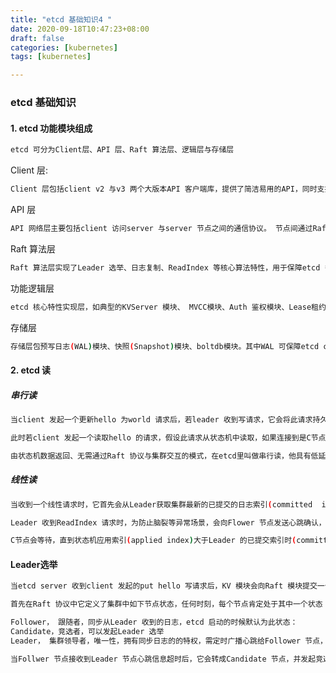 ```yaml
---
title: "etcd 基础知识4 "
date: 2020-09-18T10:47:23+08:00
draft: false  
categories: [kubernetes]
tags: [kubernetes]

---
```


### etcd 基础知识

<!--more-->



#### 1. etcd 功能模块组成

```bash
etcd 可分为Client层、API 层、Raft 算法层、逻辑层与存储层 
```

Client 层:  

```bash
Client 层包括client v2 与v3 两个大版本API 客户端库，提供了简洁易用的API，同时支持负载均衡、节点故障自动转移，可极大降低业务使用etcd 复杂度，提升开发效率、服务可用性。 
```

API 层

```bash
API 网络层主要包括client 访问server 与server 节点之间的通信协议。 节点间通过Raft 算法实现数据赋值和Leader 选举等功能时使用的HTTP协议
```

Raft 算法层

```bash
Raft 算法层实现了Leader 选举、日志复制、ReadIndex 等核心算法特性，用于保障etcd 多个节点间数据一致性、提升服务可用性等，是etcd 的基石和亮点
```

功能逻辑层

```bash
etcd 核心特性实现层，如典型的KVServer 模块、 MVCC模块、Auth 鉴权模块、Lease租约模块、 Compactor压缩模块等，其中MVCC模块主要由boltdb模块组成。
```

 存储层

```bash
存储层包预写日志(WAL)模块、快照(Snapshot)模块、boltdb模块。其中WAL 可保障etcd crash后数据不丢失，boltdb则保存了集群元数据和用户写入的数据。 
```

####  2. etcd 读

##### 串行读

```bash
当client 发起一个更新hello 为world 请求后，若leader 收到写请求，它会将此请求持久到WAL 日志，并广播给各个节点，若一半以上节点持久化成功，则该请求对应的日志条目被标识为已提交，etcdserver 模块异步从Raft 模块获取已提交的日志条目，应用到状态机(boltdb).
```

```bash
此时若client 发起一个读取hello 的请求，假设此请求从状态机中读取，如果连接到是C节点，若C 节点磁盘I/O 出现波动，可能导致它们已提交的日志 条目很慢，则会出现更新hello 为world的写命令，在client 读hello 的时候还未被提交到状态机，因为就可能读取到旧数据。 
```

```bash
由状态机数据返回、无需通过Raft 协议与集群交互的模式，在etcd里叫做串行读，他具有低延迟、高吞吐量的特点，适合对数据一致性要求不高的场景
```

##### 线性读

```bash
当收到一个线性请求时，它首先会从Leader获取集群最新的已提交的日志索引(committed  index) 

Leader 收到ReadIndex 请求时，为防止脑裂等异常场景，会向Flower 节点发送心跳确认，一半以上节点确认Leader 身份证后才能将已提交的索引(committed index)返回给节点C 

C节点会等待，直到状态机应用索引(applied index)大于Leader 的已提交索引时(committed index)然后去通知读请求，数据已赶上Leader，你可以去状态机中访问数据
```

#### Leader选举

```bash
当etcd server 收到client 发起的put hello 写请求后，KV 模块会向Raft 模块提交一个put 提案，我们知道只有集群Leader 才能处理写提案，如果此集群中无Leader，整个请求就会超时 

首先在Raft 协议中它定义了集群中如下节点状态，任何时刻，每个节点肯定处于其中一个状态：

Follower， 跟随者，同步从Leader 收到的日志，etcd 启动的时候默认为此状态：
Candidate，竞选者，可以发起Leader 选举
Leader， 集群领导者，唯一性，拥有同步日志的的特权，需定时广播心跳给Follower 节点，以维持领导者身份

当Follwer 节点接收到Leader 节点心跳信息超时后，它会转成Candidate 节点，并发起竞选Leader 投票，若获得集群多数节点的支持后，它就可转变成Leader 节点

```



